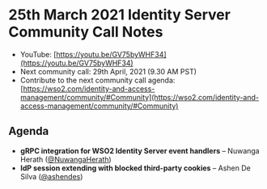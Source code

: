 # 25th March 2021 Identity Server Community Call Notes

-   YouTube: [https://youtu.be/GV75byWHF34](https://youtu.be/GV75byWHF34)
-   Next community call: 29th April, 2021 (9.30 AM PST)
-   Contribute to the next community call agenda: [https://wso2.com/identity-and-access-management/community/#Community](https://wso2.com/identity-and-access-management/community/#Community)


## Agenda

-   **gRPC integration for WSO2 Identity Server event handlers** – Nuwanga Herath ([@NuwangaHerath](https://github.com/NuwangaHerath))
-   **IdP session extending with blocked third-party cookies** – Ashen De Silva ([@ashendes](https://github.com/ashendes))


